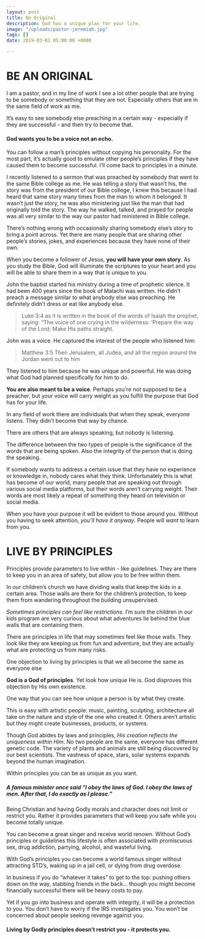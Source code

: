 ```yaml
---
layout: post
title: Be Original
description: God has a unique plan for your life.
image: "/uploads/pastor-jeremiah.jpg"
tags: []
date: 2019-03-01 05:00:00 +0000

---
```

# BE AN ORIGINAL

I am a pastor, and in my line of work I see a lot other people that are trying to be somebody or something that they are not. Especially others that are in the same field of work as me.

It’s easy to see somebody else preaching in a certain way - especially if they are successful - and then try to become that.

#### God wants you to be a voice not an echo.

You can follow a man’s principles without copying his personality. For the most part, it’s actually good to emulate other people’s principles if they have caused them to become successful. I’ll come back to principles in a minute.

I recently listened to a sermon that was preached by somebody that went to the same Bible college as me. He was telling a story that wasn’t his, the story was from the president of our Bible college, I knew this because I had heard that same story many times from the man to whom it belonged. It wasn’t just the story, he was also ministering just like the man that had originally told the story. The way he walked, talked, and prayed for people was all very similar to the way our pastor had ministered in Bible college.

There’s nothing wrong with occasionally sharing somebody else’s story to bring a point across. Yet there are many people that are sharing other people’s stories, jokes, and experiences because they have none of their own.

When you become a follower of Jesus, **you will have your own story**. As you study the Bible, God will illuminate the scriptures to your heart and you will be able to share them in a way that is unique to you.

John the baptist started his ministry during a time of prophetic silence. It had been 400 years since the book of Malachi was written. He didn’t preach a message similar to what anybody else was preaching. He definitely didn’t dress or eat like anybody else.

> Luke 3:4 as it is written in the book of the words of Isaiah the prophet, saying: “The voice of one crying in the wilderness: ‘Prepare the way of the Lord; Make His paths straight.

John was a voice. He captured the interest of the people who listened him:

> Matthew 3:5 Then Jerusalem, all Judea, and all the region around the Jordan went out to him

They listened to him because he was unique and powerful. He was doing what God had planned specifically for him to do.

**You are also meant to be a voice**. Perhaps you're not supposed  to be a preacher, but your voice will carry weight as you fulfill the purpose that God has for your life.

In any field of work there are individuals that when they speak, everyone listens. They didn’t become that way by chance.

There are others that are always speaking, but nobody is listening.

The difference between the two types of people is the significance of the words that are being spoken. Also the integrity of the person that is doing the speaking.

If somebody wants to address a certain issue that they have no experience or knowledge in, nobody cares what they think. Unfortunately this is what has become of our world, many people that are speaking out through various social media platforms, but their words aren’t carrying weight. Their words are most likely a repeat of something they heard on television or social media.

When you have your purpose it will be evident to those around you. Without you having to seek attention, _you’ll have it anyway_. People will _want_ to learn from you.

# LIVE BY PRINCIPLES

Principles provide parameters to live within - like guidelines. They are there to keep you in an area of safety, but allow you to be free within them.

In our children’s church we have dividing walls that keep the kids in a certain area. Those walls are there for the children’s protection, to keep them from wandering throughout the building unsupervised.

_Sometimes principles can feel like restrictions_. I’m sure the children in our kids program are very curious about what adventures lie behind the blue walls that are containing them.

There are principles in life that may sometimes feel like those walls. They look like they are keeping us from fun and adventure, but they are actually what are protecting us from many risks.

One objection to living by principles is that we all become the same as everyone else

**God is a God of principles**. Yet look how unique He is. God disproves this objection by His own existence.

One way that you can see how unique a person is by what they create.

This is easy with artistic people: music, painting, sculpting, architecture all take on the nature and style of the one who created it. Others aren’t artistic but they might create businesses, products, or systems.

Though God abides by laws and principles, _His creation reflects the uniqueness within Him_. No two people are the same, everyone has different genetic code. The variety of plants and animals are still being discovered by our best scientists. The vastness of space, stars, solar systems expands beyond the human imagination.

Within principles you can be as unique as you want.

##### A famous minister once said “I obey the laws of God. I obey the laws of men. After that, I do exactly as I please.”

Being Christian and having Godly morals and character does not limit or restrict you. Rather it provides parameters that will keep you safe while you become totally unique.

You can become a great singer and receive world renown. Without God’s principles or guidelines this lifestyle is often associated with promiscuous sex, drug addiction, partying, alcohol, and wasteful living.

With God’s principles you can become a world famous singer without attracting STD’s, waking up in a jail cell, or dying from drug overdose.

In business if you do “whatever it takes” to get to the top: pushing others down on the way, stabbing friends in the back… though you might become financially successful there will be heavy costs to pay.

Yet if you go into business and operate with integrity, it will be a protection to you. You don’t have to worry if the IRS investigates you. You won’t be concerned about people seeking revenge against you.

#### Living by Godly principles doesn’t restrict you - it protects you.